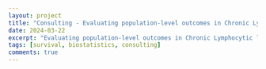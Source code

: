 ```yaml
---
layout: project
title: "Consulting - Evaluating population-level outcomes in Chronic Lymphocytic leukemia in the era of novel therapies using the SEER registry"
date: 2024-03-22
excerpt: "Evaluating population-level outcomes in Chronic Lymphocytic leukemia in the era of novel therapies using the SEER registry."
tags: [survival, biostatistics, consulting]
comments: true
---
```


